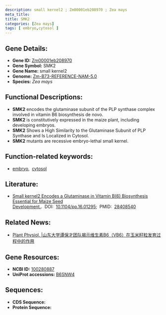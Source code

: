 ```yaml
---
description: small kernel2 ; Zm00001eb208970 ; Zea mays
meta_title:
title: SMK2
categories: [Zea mays]
tags: [ embryo,cytosol ]
---
```


## Gene Details:
- **Gene ID:**	[Zm00001eb208970](https://www.maizegdb.org/gene_center/gene/Zm00001eb208970)
- **Gene Symbol:** SMK2
- **Gene Name:** small kernel2
- **Genome:** [Zm-B73-REFERENCE-NAM-5.0](https://www.maizegdb.org/genome/assembly/Zm-B73-REFERENCE-NAM-5.0)
- **Species:** *Zea mays*

## Functional Descriptions:
   - **SMK2** encodes the glutaminase subunit of the PLP synthase complex involved in vitamin B6 biosynthesis de novo.
   - **SMK2** is constitutively expressed in the maize plant, including developing embryos.
   - **SMK2** Shows a High Similarity to the Glutaminase Subunit of PLP Synthase and Is Localized in Cytosol.
   - **SMK2** mutants are recessive embryo-lethal small kernel.

## Function-related keywords:
- [embryo](/tags/embryo/),&nbsp;&nbsp;[cytosol](/tags/cytosol/)

## Literature:
   - [Small kernel2 Encodes a Glutaminase in Vitamin B(6) Biosynthesis Essential for Maize Seed Development.]( https://academic.oup.com/plphys/article/174/2/1127/6117379?login=true).&nbsp;&nbsp;DOI:&nbsp;&nbsp;[10.1104/pp.16.01295](https://academic.oup.com/plphys/article/174/2/1127/6117379?login=true);&nbsp;&nbsp;PMID:&nbsp;&nbsp;[28408540](https://pubmed.ncbi.nlm.nih.gov/28408540/)

## Related News:
   - [Plant Physiol. |山东大学谭保才团队揭示维生素B6（VB6）在玉米籽粒发育过程中的作用](https://mp.weixin.qq.com/s?__biz=MzIyOTY2NDYyNQ==&mid=2247484751&idx=1&sn=329c929260dc37d73a79a3f40ab921a5&chksm=e8be7751dfc9fe478849f1a64f58a4a251faca9a370bc67a61ddcddc6b8f5fe463b23d15c422&scene=27#wechat_redirect)

## Gene Resources:
- **NCBI ID:** [100280887](https://www.ncbi.nlm.nih.gov/gene/?term=100280887)
- **UniProt accessions:** [B6SNW4](https://www.uniprot.org/uniprotkb/B6SNW4/entry)



## Sequences:
- **CDS Sequence:**
- **Protein Sequence:**

